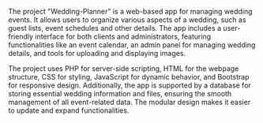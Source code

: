 The project "Wedding-Planner" is a web-based app for managing wedding events. It allows users to organize various aspects of a wedding, such as guest lists, event schedules and other details. The app includes a user-friendly interface for both clients and administrators, featuring functionalities like an event calendar, an admin panel for managing wedding details, and tools for uploading and displaying images.

The project uses PHP for server-side scripting, HTML for the webpage structure, CSS for styling, JavaScript for dynamic behavior, and Bootstrap for responsive design. Additionally, the app is supported by a database for storing essential wedding information and files, ensuring the smooth management of all event-related data. The modular design makes it easier to update and expand functionalities.
